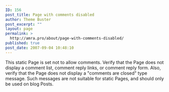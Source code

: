 ```yaml
---
ID: 156
post_title: Page with comments disabled
author: Theme Buster
post_excerpt: ""
layout: page
permalink: >
  http://amra.pro/about/page-with-comments-disabled/
published: true
post_date: 2007-09-04 10:48:10
---
```

This static Page is set not to allow comments. Verify that the Page does not display a comment list, comment reply links, or comment reply form.
Also, verify that the Page does not display a "comments are closed" type message. Such messages are not suitable for static Pages, and should only be used on blog Posts.